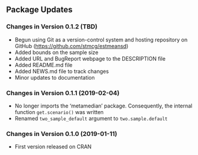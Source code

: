 Package Updates
---------------

### Changes in Version 0.1.2 (TBD)

-   Begun using Git as a version-control system and hosting repository
    on GitHub (<https://github.com/stmcg/estmeansd>)
-   Added bounds on the sample size
-   Added URL and BugReport webpage to the DESCRIPTION file
-   Added README.md file
-   Added NEWS.md file to track changes
-   Minor updates to documentation

### Changes in Version 0.1.1 (2019-02-04)

-   No longer imports the ‘metamedian’ package. Consequently, the
    internal function `get.scenario()` was written
-   Renamed `two_sample_default` argument to `two.sample.default`

### Changes in Version 0.1.0 (2019-01-11)

-   First version released on CRAN
